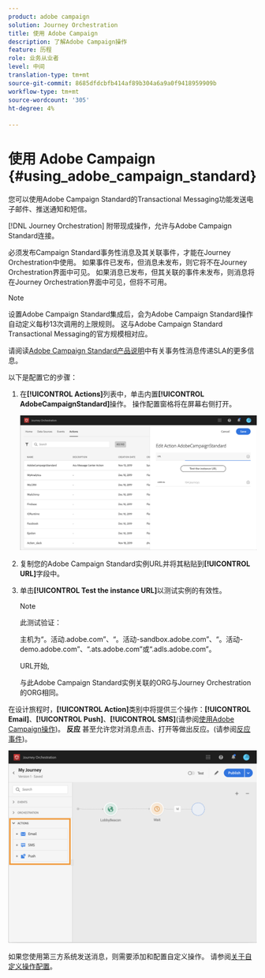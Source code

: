 ```yaml
---
product: adobe campaign
solution: Journey Orchestration
title: 使用 Adobe Campaign
description: 了解Adobe Campaign操作
feature: 历程
role: 业务从业者
level: 中间
translation-type: tm+mt
source-git-commit: 8685dfdcbfb414af89b304a6a9a0f9418959909b
workflow-type: tm+mt
source-wordcount: '305'
ht-degree: 4%

---
```



# 使用 Adobe Campaign {#using_adobe_campaign_standard}

您可以使用Adobe Campaign Standard的Transactional Messaging功能发送电子邮件、推送通知和短信。

[!DNL Journey Orchestration] 附带现成操作，允许与Adobe Campaign Standard连接。

必须发布Campaign Standard事务性消息及其关联事件，才能在Journey Orchestration中使用。 如果事件已发布，但消息未发布，则它将不在Journey Orchestration界面中可见。 如果消息已发布，但其关联的事件未发布，则消息将在Journey Orchestration界面中可见，但将不可用。

>[!NOTE]
>
>设置Adobe Campaign Standard集成后，会为Adobe Campaign Standard操作自动定义每秒13次调用的上限规则。 这与Adobe Campaign Standard Transactional Messaging的官方规模相对应。
>
>请阅读[Adobe Campaign Standard产品说明](https://helpx.adobe.com/legal/product-descriptions/campaign-standard.html)中有关事务性消息传递SLA的更多信息。

以下是配置它的步骤：

1. 在&#x200B;**[!UICONTROL Actions]**&#x200B;列表中，单击内置&#x200B;**[!UICONTROL AdobeCampaignStandard]**&#x200B;操作。 操作配置窗格将在屏幕右侧打开。

   ![](../assets/actioncampaign.png)

1. 复制您的Adobe Campaign Standard实例URL并将其粘贴到&#x200B;**[!UICONTROL URL]**&#x200B;字段中。

1. 单击&#x200B;**[!UICONTROL Test the instance URL]**&#x200B;以测试实例的有效性。

   >[!NOTE]
   >
   >此测试验证：
   >
   >主机为“。活动.adobe.com”、“。活动-sandbox.adobe.com”、“。活动-demo.adobe.com”、“.ats.adobe.com”或“.adls.adobe.com”。
   >
   >URL开始,
   >
   >与此Adobe Campaign Standard实例关联的ORG与Journey Orchestration的ORG相同。

在设计旅程时，**[!UICONTROL Action]**&#x200B;类别中将提供三个操作：**[!UICONTROL Email]**、**[!UICONTROL Push]**、**[!UICONTROL SMS]**(请参阅[使用Adobe Campaign操作](../building-journeys/using-adobe-campaign-actions.md))。 **反应** 甚至允许您对消息点击、打开等做出反应。(请参阅[反应事件](../building-journeys/reaction-events.md))。

![](../assets/journey58.png)

如果您使用第三方系统发送消息，则需要添加和配置自定义操作。 请参阅[关于自定义操作配置](../action/about-custom-action-configuration.md)。
